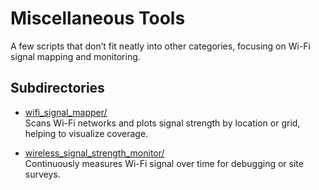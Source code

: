 # Miscellaneous Tools

A few scripts that don’t fit neatly into other categories, focusing on Wi-Fi signal mapping and monitoring.

## Subdirectories

- [wifi_signal_mapper/](./wifi_signal_mapper/)  
  Scans Wi-Fi networks and plots signal strength by location or grid, helping to visualize coverage.

- [wireless_signal_strength_monitor/](./wireless_signal_strength_monitor/)  
  Continuously measures Wi-Fi signal over time for debugging or site surveys.

